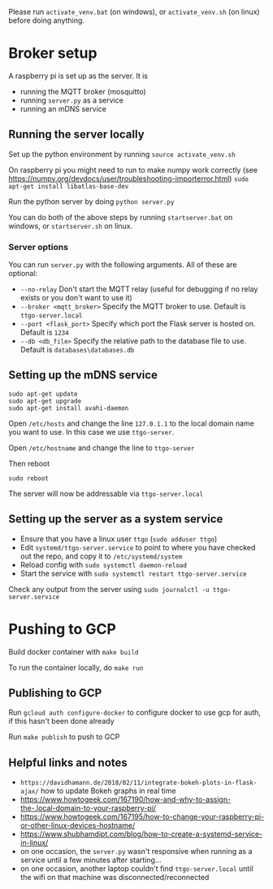 Please run `activate_venv.bat` (on windows), or `activate_venv.sh` (on linux) before doing anything.

# Broker setup

A raspberry pi is set up as the server.  It is
 - running the MQTT broker (mosquitto)
 - running `server.py` as a service
 - running an mDNS service


## Running the server locally

Set up the python environment by running `source activate_venv.sh`

On raspberry pi you might need to run to make numpy work correctly (see https://numpy.org/devdocs/user/troubleshooting-importerror.html)
`sudo apt-get install libatlas-base-dev`

Run the python server by doing `python server.py`

You can do both of the above steps by running `startserver.bat` on windows, or `startserver.sh` on linux.

### Server options

You can run `server.py` with the following arguments.  All of these are optional:
- `--no-relay` Don't start the MQTT relay (useful for debugging if no relay exists or you don't want to use it)
- `--broker <mqtt_broker>` Specify the MQTT broker to use.  Default is `ttgo-server.local`
- `--port <flask_port>` Specify which port the Flask server is hosted on.  Default is `1234`
- `--db <db_file>` Specify the relative path to the database file to use.  Default is `databases\databases.db`

## Setting up the mDNS service

```
sudo apt-get update
sudo apt-get upgrade
sudo apt-get install avahi-daemon
```
Open `/etc/hosts` and change the line `127.0.1.1` to the local domain name you want to use.  In this case we use `ttgo-server`.

Open `/etc/hostname` and change the line to `ttgo-server`

Then reboot
```
sudo reboot
```

The server will now be addressable via `ttgo-server.local`

## Setting up the server as a system service

- Ensure that you have a linux user `ttgo` (`sudo adduser ttgo`)
- Edit `systemd/ttgo-server.service` to point to where you have checked out the repo, and copy it to `/etc/systemd/system`
- Reload config with `sudo systemctl daemon-reload`
- Start the service with `sudo systemctl restart ttgo-server.service`

Check any output from the server using `sudo journalctl -u ttgo-server.service`

# Pushing to GCP

Build docker container with `make build`

To run the container locally, do `make run`

## Publishing to GCP

Run `gcloud auth configure-docker` to configure docker to use gcp for auth, if this hasn't been done already

Run `make publish` to push to GCP



## Helpful links and notes

- `https://davidhamann.de/2018/02/11/integrate-bokeh-plots-in-flask-ajax/` how to update Bokeh graphs in real time
- https://www.howtogeek.com/167190/how-and-why-to-assign-the-.local-domain-to-your-raspberry-pi/
- https://www.howtogeek.com/167195/how-to-change-your-raspberry-pi-or-other-linux-devices-hostname/
- https://www.shubhamdipt.com/blog/how-to-create-a-systemd-service-in-linux/
- on one occasion, the `server.py` wasn't responsive when running as a service until a few minutes after starting...
- on one occasion, another laptop couldn't find `ttgo-server.local` until the wifi on that machine was disconnected/reconnected